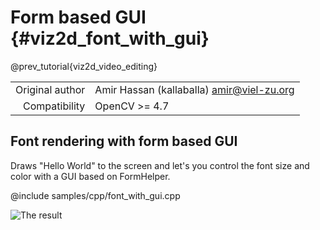 # Form based GUI {#viz2d_font_with_gui}

@prev_tutorial{viz2d_video_editing}

|    |    |
| -: | :- |
| Original author | Amir Hassan (kallaballa) <amir@viel-zu.org> |
| Compatibility | OpenCV >= 4.7 |

## Font rendering with form based GUI
Draws "Hello World" to the screen and let's you control the font size and color with a GUI based on FormHelper.

@include samples/cpp/font_with_gui.cpp

![The result](doc/font_with_gui.png)


